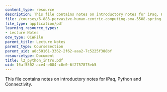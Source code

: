 ```yaml
---
content_type: resource
description: This file contains notes on introductory notes for iPaq, Python and Connectivity.
file: /courses/6-883-pervasive-human-centric-computing-sma-5508-spring-2006/16af5502ace4e084c0e06f2757875eb5_l2_python_intro.pdf
file_type: application/pdf
learning_resource_types:
- Lecture Notes
ocw_type: OCWFile
parent_title: Lecture Notes
parent_type: CourseSection
parent_uid: a8c50161-3362-2f62-aaa2-7c5225f388bf
resourcetype: Document
title: l2_python_intro.pdf
uid: 16af5502-ace4-e084-c0e0-6f2757875eb5
---
```

This file contains notes on introductory notes for iPaq, Python and Connectivity.

